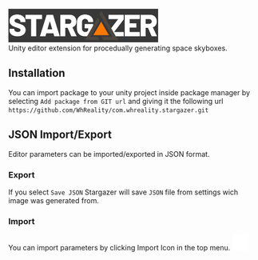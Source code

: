 ![Stargazer](./Editor/Images/logo_stargazer_300.png "Stargazer")<br>
Unity editor extension for procedually generating space skyboxes. 

## Installation
You can import package to your unity project inside package manager by selecting `Add package from GIT url` and giving it the following url `https://github.com/WhReality/com.whreality.stargazer.git`

## JSON Import/Export
Editor parameters can be imported/exported in JSON format. 

### Export
If you select `Save JSON` Stargazer will save `JSON` file from settings wich image was generated from.
### Import
You can import parameters by clicking Import Icon in the top menu. ![Alt text](./Editor/Images/fas%20fa-file-import.png "Import")